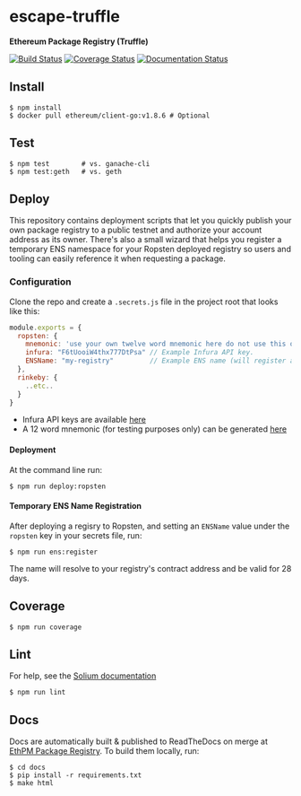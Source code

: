 # escape-truffle
**Ethereum Package Registry (Truffle)**

[![Build Status](https://travis-ci.org/ethpm/escape-truffle.svg?branch=master)](https://travis-ci.org/ethpm/escape-truffle)
[![Coverage Status](https://coveralls.io/repos/github/ethpm/escape-truffle/badge.svg?branch=master)](https://coveralls.io/github/ethpm/escape-truffle?branch=master)
[![Documentation Status](https://readthedocs.org/projects/ethpm-package-registry/badge/?version=latest)](https://ethpm-package-registry.readthedocs.io/en/latest/?badge=latest)

## Install
```
$ npm install
$ docker pull ethereum/client-go:v1.8.6 # Optional
```

## Test
```
$ npm test        # vs. ganache-cli
$ npm test:geth   # vs. geth
```

## Deploy

This repository contains deployment scripts that let you quickly publish
your own package registry to a public testnet and authorize your account
address as its owner. There's also a small wizard that helps you register a temporary ENS
namespace for your Ropsten deployed registry so users and tooling can easily reference it when
requesting a package.

### Configuration

Clone the repo and create a `.secrets.js` file in the project root that looks like this:

```javascript
module.exports = {
  ropsten: {
    mnemonic: 'use your own twelve word mnemonic here do not use this one',
    infura: "F6tUooiW4thx777DtPsa" // Example Infura API key.
    ENSName: "my-registry"         // Example ENS name (will register as `my-registry.test`
  },
  rinkeby: {
    ..etc..
  }
}
```

+ Infura API keys are available [here](https://infura.io/register)
+ A 12 word mnemonic (for testing purposes only) can be generated [here](iancoleman.io/bip39)


#### Deployment

At the command line run:
```shell
$ npm run deploy:ropsten
```

#### Temporary ENS Name Registration

After deploying a regisry to Ropsten, and setting an `ENSName` value under the `ropsten` key in your
secrets file, run:

```shell
$ npm run ens:register
```

The name will resolve to your registry's contract address and be valid for 28 days.

## Coverage
```
$ npm run coverage
```

## Lint

For help, see the [Solium documentation](https://github.com/duaraghav8/Solium)
```
$ npm run lint
```

## Docs

Docs are automatically built & published to ReadTheDocs on merge at
[EthPM Package Registry](https://ethpm-package-registry.readthedocs.io/en/latest/).
To build them locally, run:
```shell
$ cd docs
$ pip install -r requirements.txt
$ make html
```


